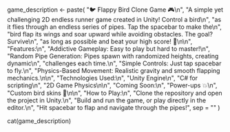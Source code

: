 game_description <- paste(
  "🐦 Flappy Bird Clone Game 🎮\n",
  "A simple yet challenging 2D endless runner game created in Unity! Control a bird\n",
  "as it flies through an endless series of pipes. Tap the spacebar to make the\n",
  "bird flap its wings and soar upward while avoiding obstacles. The goal? Survive\n",
  "as long as possible and beat your high score! 🚀\n\n",
  "Features:\n",
  "Addictive Gameplay: Easy to play but hard to master!\n",
  "Random Pipe Generation: Pipes spawn with randomized heights, creating dynamic\n",
  "challenges each time.\n",
  "Simple Controls: Just tap spacebar to fly.\n",
  "Physics-Based Movement: Realistic gravity and smooth flapping mechanics.\n\n",
  "Technologies Used:\n",
  "Unity Engine\n",
  "C# for scripting\n",
  "2D Game Physics\n\n",
  "Coming Soon:\n",
  "Power-ups 💥\n",
  "Custom bird skins 🐤\n\n",
  "How to Play:\n",
  "Clone the repository and open the project in Unity.\n",
  "Build and run the game, or play directly in the editor.\n",
  "Hit spacebar to flap and navigate through the pipes!",
  sep = ""
)

cat(game_description)